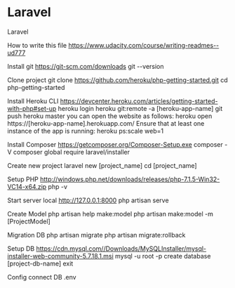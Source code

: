 # Laravel
Laravel

How to write this file
https://www.udacity.com/course/writing-readmes--ud777

Install git
https://git-scm.com/downloads
git --version

Clone project
git clone https://github.com/heroku/php-getting-started.git
cd php-getting-started

Install Heroku CLI
https://devcenter.heroku.com/articles/getting-started-with-php#set-up
heroku login
heroku git:remote -a [heroku-app-name]
git push heroku master
you can open the website as follows:
heroku open
https://[heroku-app-name].herokuapp.com/
Ensure that at least one instance of the app is running:
heroku ps:scale web=1

Install Composer
https://getcomposer.org/Composer-Setup.exe
composer -V
composer global require laravel/installer

Create new project
laravel new [project_name]
cd [project_name]

Setup PHP
http://windows.php.net/downloads/releases/php-7.1.5-Win32-VC14-x64.zip
php -v

Start server local http://127.0.0.1:8000
php artisan serve

Create Model
php artisan help make:model
php artisan make:model -m [ProjectModel]

Migration DB
php artisan migrate
php artisan migrate:rollback

Setup DB
https://cdn.mysql.com//Downloads/MySQLInstaller/mysql-installer-web-community-5.7.18.1.msi
mysql -u root -p
create database [project-db-name]
exit

Config connect DB
.env
